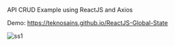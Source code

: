 API CRUD Example using ReactJS and Axios


Demo: https://teknosains.github.io/ReactJS-Global-State

![ss1](https://user-images.githubusercontent.com/3906229/132095328-ddcb26db-3a71-4569-a8ba-368246bbe123.jpg)

